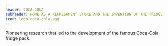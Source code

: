 ```yaml
---
header: COCA-COLA
subheader: HOME AS A REFRESHMENT STORE AND THE INVENTION OF THE FRIDGE PACK
icon: logo-coca-cola.png
---
```

Pioneering research that led to the development of the famous Coca-Cola fridge pack.
